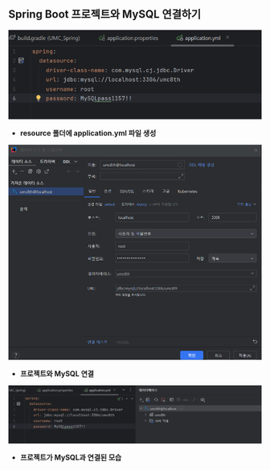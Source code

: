 ## Spring Boot 프로젝트와 MySQL 연결하기

![yml](yml.png)

- **resource 폴더에 application.yml 파일 생성** 

![mysql1](mysql1.png)

- **프로젝트와 MySQL 연결**

![mysql2](mysql2.png)

- **프로젝트가 MySQL과 연결된 모습**